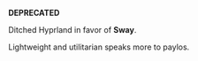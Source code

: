 **DEPRECATED**

Ditched Hyprland in favor of **Sway**.

Lightweight and utilitarian speaks more to paylos.
